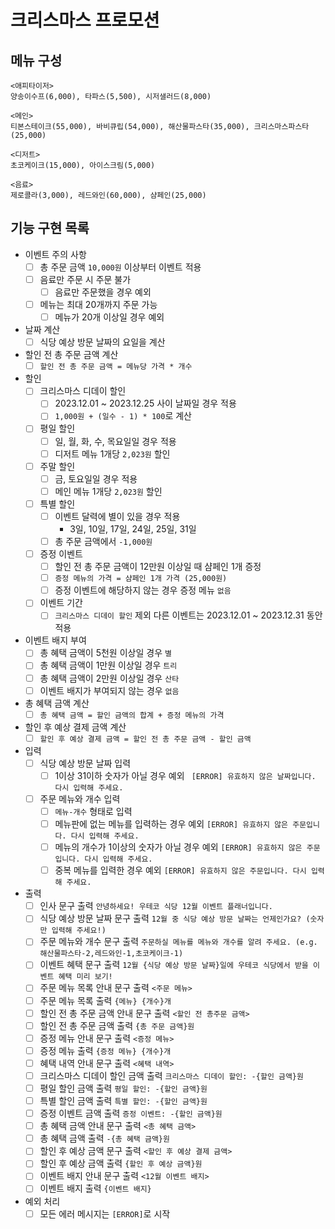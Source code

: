 # 크리스마스 프로모션

## 메뉴 구성

```
<애피타이저>
양송이수프(6,000), 타파스(5,500), 시저샐러드(8,000)

<메인>
티본스테이크(55,000), 바비큐립(54,000), 해산물파스타(35,000), 크리스마스파스타(25,000)

<디저트>
초코케이크(15,000), 아이스크림(5,000)

<음료>
제로콜라(3,000), 레드와인(60,000), 샴페인(25,000)
```

## 기능 구현 목록

- 이벤트 주의 사항
    - [ ] 총 주문 금액 `10,000원` 이상부터 이벤트 적용
    - [ ] 음료만 주문 시 주문 불가
        - [ ] 음료만 주문했을 경우 예외
    - [ ] 메뉴는 최대 20개까지 주문 가능
        - [ ] 메뉴가 20개 이상일 경우 예외
- 날짜 계산
  - [ ] 식당 예상 방문 날짜의 요일을 계산
- 할인 전 총 주문 금액 계산
  - [ ] `할인 전 총 주문 금액 = 메뉴당 가격 * 개수`
- 할인
  - [ ] 크리스마스 디데이 할인
    - [ ] 2023.12.01 ~ 2023.12.25 사이 날짜일 경우 적용
    - [ ] `1,000원 + (일수 - 1) * 100`로 계산
  - [ ] 평일 할인
    - [ ] 일, 월, 화, 수, 목요일일 경우 적용
    - [ ] 디저트 메뉴 1개당 `2,023원` 할인
  - [ ] 주말 할인
    - [ ] 금, 토요일일 경우 적용
    - [ ] 메인 메뉴 1개당 `2,023원` 할인
  - [ ] 특별 할인
    - [ ] 이벤트 달력에 별이 있을 경우 적용
      - 3일, 10일, 17일, 24일, 25일, 31일
    - [ ] 총 주문 금액에서 `-1,000원`
  - [ ] 증정 이벤트
    - [ ] 할인 전 총 주문 금액이 12만원 이상일 때 샴페인 1개 증정
    - [ ] `증정 메뉴의 가격 = 샴페인 1개 가격 (25,000원)`
    - [ ] 증정 이벤트에 해당하지 않는 경우 증정 메뉴 `없음`
  - [ ] 이벤트 기간
    - [ ] `크리스마스 디데이 할인` 제외 다른 이벤트는 2023.12.01 ~ 2023.12.31 동안 적용
- 이벤트 배지 부여
  - [ ] 총 혜택 금액이 5천원 이상일 경우 `별`
  - [ ] 총 혜택 금액이 1만원 이상일 경우 `트리`
  - [ ] 총 혜택 금액이 2만원 이상일 경우 `산타`
  - [ ] 이벤트 배지가 부여되지 않는 경우 `없음`
- 총 혜택 금액 계산
  - [ ] `총 혜택 금액 = 할인 금액의 합계 + 증정 메뉴의 가격`
- 할인 후 예상 결제 금액 계산
  - [ ] `할인 후 예상 결제 금액 = 할인 전 총 주문 금액 - 할인 금액`

- 입력
  - [ ] 식당 예상 방문 날짜 입력
    - [ ] 1이상 31이하 숫자가 아닐 경우 예외 ` [ERROR] 유효하지 않은 날짜입니다. 다시 입력해 주세요.`
  - [ ] 주문 메뉴와 개수 입력
    - [ ] `메뉴-개수` 형태로 입력
    - [ ] 메뉴판에 없는 메뉴를 입력하는 경우 예외 `[ERROR] 유효하지 않은 주문입니다. 다시 입력해 주세요.`
    - [ ] 메뉴의 개수가 1이상의 숫자가 아닐 경우 예외 `[ERROR] 유효하지 않은 주문입니다. 다시 입력해 주세요.`
    - [ ] 중복 메뉴를 입력한 경우 예외 `[ERROR] 유효하지 않은 주문입니다. 다시 입력해 주세요.`
- 출력
  - [ ] 인사 문구 출력 `안녕하세요! 우테코 식당 12월 이벤트 플래너입니다.`
  - [ ] 식당 예상 방문 날짜 문구 출력 `12월 중 식당 예상 방문 날짜는 언제인가요? (숫자만 입력해 주세요!)`
  - [ ] 주문 메뉴와 개수 문구 출력 `주문하실 메뉴를 메뉴와 개수를 알려 주세요. (e.g. 해산물파스타-2,레드와인-1,초코케이크-1)`
  - [ ] 이벤트 혜택 문구 출력 `12월 {식당 예상 방문 날짜}일에 우테코 식당에서 받을 이벤트 혜택 미리 보기!`
  - [ ] 주문 메뉴 목록 안내 문구 출력 `<주문 메뉴>`
  - [ ] 주문 메뉴 목록 출력 `{메뉴} {개수}개`
  - [ ] 할인 전 총 주문 금액 안내 문구 출력 `<할인 전 총주문 금액>`
  - [ ] 할인 전 총 주문 금액 출력 `{총 주문 금액}원`
  - [ ] 증정 메뉴 안내 문구 출력 `<증정 메뉴>`
  - [ ] 증정 메뉴 출력 `{증정 메뉴} {개수}개`
  - [ ] 혜택 내역 안내 문구 출력 `<혜택 내역>`
  - [ ] 크리스마스 디데이 할인 금액 출력 `크리스마스 디데이 할인: -{할인 금액}원`
  - [ ] 평일 할인 금액 출력 `평일 할인: -{할인 금액}원`
  - [ ] 특별 할인 금액 출력 `특별 할인: -{할인 금액}원`
  - [ ] 증정 이벤트 금액 출력 `증정 이벤트: -{할인 금액}원`
  - [ ] 총 혜택 금액 안내 문구 출력 `<총 혜택 금액>`
  - [ ] 총 혜택 금액 출력 `-{총 혜택 금액}원`
  - [ ] 할인 후 예상 금액 문구 출력 `<할인 후 예상 결제 금액>`
  - [ ] 할인 후 예상 금액 출력 `{할인 후 예상 금액}원`
  - [ ] 이벤트 배지 안내 문구 출력 `<12월 이벤트 배지>`
  - [ ] 이벤트 배지 출력 `{이벤트 배지}`
- 예외 처리
  - [ ] 모든 에러 메시지는 `[ERROR]`로 시작